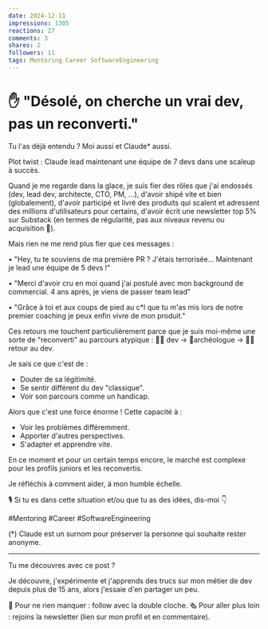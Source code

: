 ```yaml
---
date: 2024-12-11
impressions: 1305
reactions: 27
comments: 3
shares: 2
followers: 11
tags: Mentoring Career SoftwareEngineering
---
```


# ✋ "Désolé, on cherche un vrai dev, pas un reconverti."

Tu l'as déjà entendu ? Moi aussi et Claude\* aussi.

Plot twist : Claude lead maintenant une équipe de 7 devs dans une scaleup à succès.

Quand je me regarde dans la glace, je suis fier des rôles que j'ai endossés (dev, lead dev, architecte, CTO, PM, ...), d'avoir shipé vite et bien (globalement), d'avoir participé et livré des produits qui scalent et adressent des millions d'utilisateurs pour certains, d'avoir écrit une newsletter top 5% sur Substack (en termes de régularité, pas aux niveaux revenu ou acquisition 🤣).

Mais rien ne me rend plus fier que ces messages :

• "Hey, tu te souviens de ma première PR ? J'étais terrorisée... Maintenant je lead une équipe de 5 devs !"

• "Merci d'avoir cru en moi quand j'ai postulé avec mon background de commercial. 4 ans après, je viens de passer team lead"

• "Grâce à toi et aux coups de pied au c\*l que tu m'as mis lors de notre premier coaching je peux enfin vivre de mon produit."

Ces retours me touchent particulièrement parce que je suis moi-même une sorte de "reconverti" au parcours atypique : 👨‍💻 dev -> 👷archéologue -> 👨‍💻 retour au dev.

Je sais ce que c'est de :

- Douter de sa légitimité.
- Se sentir différent du dev "classique".
- Voir son parcours comme un handicap.

Alors que c'est une force énorme ! Cette capacité à :

- Voir les problèmes différemment.
- Apporter d'autres perspectives.
- S'adapter et apprendre vite.

En ce moment et pour un certain temps encore, le marché est complexe pour les profils juniors et les reconvertis.

Je réfléchis à comment aider, à mon humble échelle.

🎙️ Si tu es dans cette situation et/ou que tu as des idées, dis-moi 👇

#Mentoring #Career #SoftwareEngineering

(\*) Claude est un surnom pour préserver la personne qui souhaite rester anonyme.

---

Tu me découvres avec ce post ?

Je découvre, j'expérimente et j'apprends des trucs sur mon métier de dev depuis plus de 15 ans, alors j'essaie d'en partager un peu.

🔔 Pour ne rien manquer : follow avec la double cloche.
🗞️ Pour aller plus loin : rejoins la newsletter (lien sur mon profil et en commentaire).
